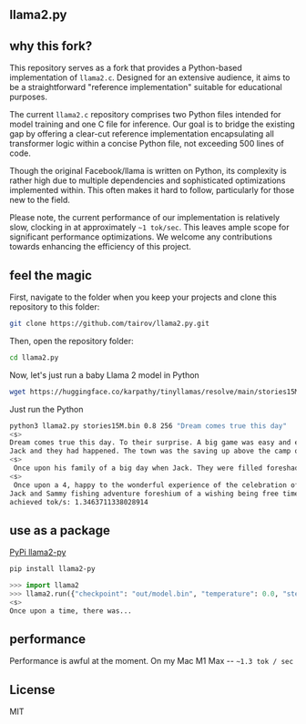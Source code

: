 ## llama2.py


## why this fork?

This repository serves as a fork that provides a Python-based implementation of `llama2.c`. Designed for an extensive audience, it aims to be a straightforward "reference implementation" suitable for educational purposes.

The current `llama2.c` repository comprises two Python files intended for model training and one C file for inference. Our goal is to bridge the existing gap by offering a clear-cut reference implementation encapsulating all transformer logic within a concise Python file, not exceeding 500 lines of code.

Though the original Facebook/llama is written on Python, its complexity is rather high due to multiple dependencies and sophisticated optimizations implemented within. This often makes it hard to follow, particularly for those new to the field.

Please note, the current performance of our implementation is relatively slow, clocking in at approximately `~1 tok/sec`. This leaves ample scope for significant performance optimizations. We welcome any contributions towards enhancing the efficiency of this project.

## feel the magic

First, navigate to the folder when you keep your projects and clone this repository to this folder:

```bash
git clone https://github.com/tairov/llama2.py.git
```

Then, open the repository folder:

```bash
cd llama2.py
```

Now, let's just run a baby Llama 2 model in Python

```bash
wget https://huggingface.co/karpathy/tinyllamas/resolve/main/stories15M.bin
```

Just run the Python

```bash
python3 llama2.py stories15M.bin 0.8 256 "Dream comes true this day"
<s>
Dream comes true this day. To their surprise. A big game was easy and everyone was going on the day. Jack and they were playing beneath: life, free, butter! There was the time to think of the universe. There was very happy, fun and the joy and the following down below of this day they were there was a lot of a wide, new camping.
Jack and they had happened. The town was the saving up above the camp of the waves shor of their laughter, friendly journey of friendship to one. The night sky show of the end. Little ceremony, happy again.
<s>
 Once upon his family of a big day when Jack. They were filled foreshadowed happy and they were the joy filled this, different: the King of their appreciation they were to a wave to the spring limit. They were becoming Ruby, happy and the sunset of life of an amazing friendship and he had a robot.
<s>
 Once upon a 4, happy to the wonderful experience of the celebration of their friendship. Even the playground.
Jack and Sammy fishing adventure foreshium of a wishing being free time, happy. The generous adventure foreshly made it. The chance to
achieved tok/s: 1.3463711338028914
```

## use as a package
[PyPi llama2-py](https://pypi.org/project/llama2-py/)
```bash
pip install llama2-py
```

```python
>>> import llama2
>>> llama2.run({"checkpoint": "out/model.bin", "temperature": 0.0, "steps": 256, "prompt": None})
<s>
Once upon a time, there was...
```

## performance

Performance is awful at the moment. 
On my Mac M1 Max -- `~1.3 tok / sec`

## License

MIT
